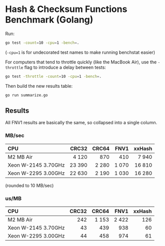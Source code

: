 # Hash & Checksum Functions Benchmark (Golang)

Run:

```bash
go test -count=10 -cpu=1 -bench=.
```

(`-cpu=1` is for undecorated test names to make running benchstat easier)

For computers that tend to throttle quickly (like the MacBook Air), use the `-throttle` flag to introduce a delay between tests:

```bash
go test -throttle -count=10 -cpu=1 -bench=.
```

Then build the new results table:

```bash
go run summarize.go
```


## Results

All FNV1 results are basically the same, so collapsed into a single column.


### MB/sec

| CPU                              |  CRC32 |  CRC64 |   FNV1 | xxHash |
| :------------------------------- | -----: | -----: | -----: | -----: |
| M2 MB Air                        |  4 120 |    870 |    410 |  7 940 |
| Xeon W-2145 3.70GHz              | 23 390 |  2 280 |  1 070 | 16 810 |
| Xeon W-2295 3.00GHz              | 22 630 |  2 190 |  1 030 | 16 280 |

(rounded to 10 MB/sec)


### us/MB

| CPU                              |  CRC32 |  CRC64 |   FNV1 | xxHash |
| :------------------------------- | -----: | -----: | -----: | -----: |
| M2 MB Air                        |    242 |  1 153 |  2 422 |    126 |
| Xeon W-2145 3.70GHz              |     43 |    439 |    938 |     60 |
| Xeon W-2295 3.00GHz              |     44 |    458 |    974 |     61 |
